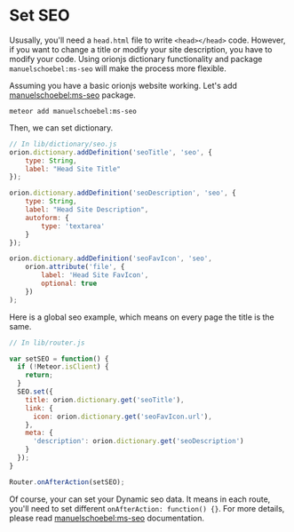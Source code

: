 # Set SEO

Ususally, you'll need a `head.html` file to write `<head></head>` code. However, if you want to change a title or modify your site description, you have to modify your code. Using orionjs dictionary functionality and package `manuelschoebel:ms-seo` will make the process more flexible.

Assuming you have a basic orionjs website working. Let's add [manuelschoebel:ms-seo](https://atmospherejs.com/manuelschoebel/ms-seo) package.

```
meteor add manuelschoebel:ms-seo
```

Then, we can set dictionary.
```js
// In lib/dictionary/seo.js
orion.dictionary.addDefinition('seoTitle', 'seo', {
    type: String,
    label: "Head Site Title"
});

orion.dictionary.addDefinition('seoDescription', 'seo', {
    type: String,
    label: "Head Site Description",
    autoform: {
        type: 'textarea'
    }
});

orion.dictionary.addDefinition('seoFavIcon', 'seo', 
    orion.attribute('file', {
        label: 'Head Site FavIcon',
        optional: true
    })
);

```

Here is a global seo example, which means on every page the title is the same.
```js
// In lib/router.js

var setSEO = function() {
  if (!Meteor.isClient) {
    return;
  }
  SEO.set({
    title: orion.dictionary.get('seoTitle'),
    link: {
      icon: orion.dictionary.get('seoFavIcon.url'),
    },
    meta: {
      'description': orion.dictionary.get('seoDescription')
    }
  });
}

Router.onAfterAction(setSEO);

```

Of course, your can set your Dynamic seo data. It means in each route, you'll need to set different `onAfterAction: function() {}`. For more details, please read [manuelschoebel:ms-seo](https://atmospherejs.com/manuelschoebel/ms-seo) documentation.